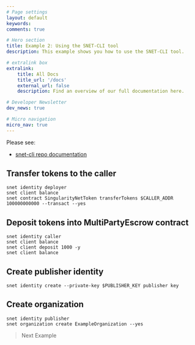 ```yaml
---
# Page settings
layout: default
keywords:
comments: true

# Hero section
title: Example 2: Using the SNET-CLI tool
description: This example shows you how to use the SNET-CLI tool.

# extralink box
extralink:
    title: All Docs
    title_url: '/docs'
    external_url: false
    description: Find an overview of our full documentation here.

# Developer Newsletter
dev_news: true

# Micro navigation
micro_nav: true
---
```


Please see:
* [snet-cli repo documentation](https://github.com/singnet/snet-cli)

## Transfer tokens to the caller
```
snet identity deployer
snet client balance
snet contract SingularityNetToken transferTokens $CALLER_ADDR 100000000000 --transact --yes
```

## Deposit tokens into MultiPartyEscrow contract
```
snet identity caller
snet client balance
snet client deposit 1000 -y
snet client balance
```

## Create publisher identity
```
snet identity create --private-key $PUBLISHER_KEY publisher key
```

## Create organization
```
snet identity publisher
snet organization create ExampleOrganization --yes
```

> Next Example
